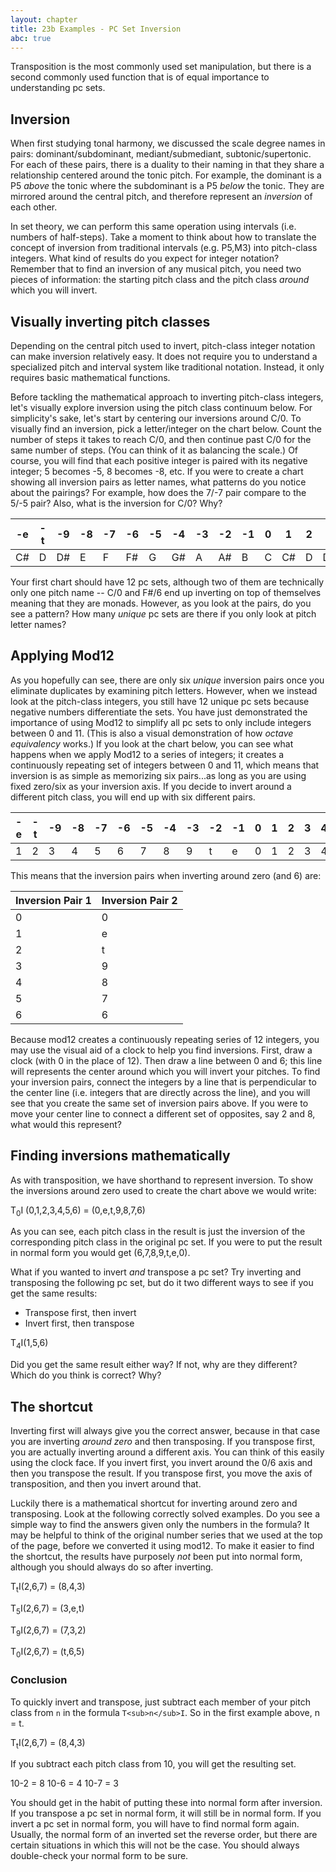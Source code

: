 ```yaml
---
layout: chapter
title: 23b Examples - PC Set Inversion
abc: true
---
```


Transposition is the most commonly used set manipulation, but there is a second commonly used function that is of equal importance to understanding pc sets.

## Inversion

When first studying tonal harmony, we discussed the scale degree names in pairs: dominant/subdominant, mediant/submediant, subtonic/supertonic. For each of these pairs, there is a duality to their naming in that they share a relationship centered around the tonic pitch. For example, the dominant is a P5 *above* the tonic where the subdominant is a P5 *below* the tonic. They are mirrored around the central pitch, and therefore represent an *inversion* of each other.

In set theory, we can perform this same operation using intervals (i.e. numbers of half-steps). Take a moment to think about how to translate the concept of inversion from traditional intervals (e.g. P5,M3) into pitch-class integers. What kind of results do you expect for integer notation? Remember that to find an inversion of any musical pitch, you need two pieces of information: the starting pitch class and the pitch class *around* which you will invert. 

## Visually inverting pitch classes

Depending on the central pitch used to invert, pitch-class integer notation can make inversion relatively easy. It does not require you to understand a specialized pitch and interval system like traditional notation. Instead, it only requires basic mathematical functions. 

Before tackling the mathematical approach to inverting pitch-class integers, let's visually explore inversion using the pitch class continuum below. For simplicity's sake, let's start by centering our inversions around C/0. To visually find an inversion, pick a letter/integer on the chart below. Count the number of steps it takes to reach C/0, and then continue past C/0 for the same number of steps. (You can think of it as balancing the scale.) Of course, you will find that each positive integer is paired with its negative integer; 5 becomes -5, 8 becomes -8, etc. If you were to create a chart showing all inversion pairs as letter names, what patterns do you notice about the pairings? For example, how does the 7/-7 pair compare to the 5/-5 pair? Also, what is the inversion for C/0? Why?

-e | -t | -9 | -8 | -7 | -6 | -5 | -4 | -3 | -2 | -1 | 0 | 1 | 2 | 3 | 4 | 5 | 6 | 7 | 8 | 9 | t | e
 --- | --- | --- | --- | --- | --- | --- | --- | --- | --- | --- | --- | --- | --- | --- | --- | --- | --- | --- | --- | --- | --- | ---
 C# | D | D# | E | F | F# | G | G# | A | A# | B | C |  C# | D | D# | E | F | F# | G | G# | A | A# | B

Your first chart should have 12 pc sets, although two of them are technically only one pitch name -- C/0 and F#/6 end up inverting on top of themselves meaning that they are monads. However, as you look at the pairs, do you see a pattern? How many *unique* pc sets are there if you only look at pitch letter names?

## Applying Mod12

As you hopefully can see, there are only six *unique* inversion pairs once you eliminate duplicates by examining pitch letters. However, when we instead look at the pitch-class integers, you still have 12 unique pc sets because negative numbers differentiate the sets. You have just demonstrated the importance of using Mod12 to simplify all pc sets to only include integers between 0 and 11. (This is also a visual demonstration of how *octave equivalency* works.) If you look at the chart below, you can see what happens when we apply Mod12 to a series of integers; it creates a continuously repeating set of integers between 0 and 11, which means that inversion is as simple as memorizing six pairs...as long as you are using fixed zero/six as your inversion axis. If you decide to invert around a different pitch class, you will  end up with six different pairs.

-e | -t | -9 | -8 | -7 | -6 | -5 | -4 | -3 | -2 | -1 | 0 | 1 | 2 | 3 | 4 | 5 | 6 | 7 | 8 | 9 | t | e
 --- | --- | --- | --- | --- | --- | --- | --- | --- | --- | --- | --- | --- | --- | --- | --- | --- | --- | --- | --- | --- | --- | ---
 1 | 2 | 3 | 4 | 5 | 6 | 7 | 8 | 9 | t | e | 0 | 1 | 2 | 3 | 4 | 5 | 6 | 7 | 8 | 9 | t | e

 This means that the inversion pairs when inverting around zero (and 6) are:

 Inversion Pair 1 | Inversion Pair 2
 --- | ---
 0 | 0
 1 | e
 2 | t
 3 | 9
 4 | 8
 5 | 7
 6 | 6

Because mod12 creates a continuously repeating series of 12 integers, you may use the visual aid of a clock to help you find inversions. First, draw a clock (with 0 in the place of 12). Then draw a line between 0 and 6; this line will represents the center around which you will invert your pitches. To find your inversion pairs, connect the integers by a line that is perpendicular to the center line (i.e. integers that are directly across the line), and you will see that you create the same set of inversion pairs above. If you were to move your center line to connect a different set of opposites, say 2 and 8, what would this represent?

## Finding inversions mathematically

As with transposition, we have shorthand to represent inversion. To show the inversions around zero used to create the chart above we would write:

T<sub>0</sub>I (0,1,2,3,4,5,6) = (0,e,t,9,8,7,6)

As you can see, each pitch class in the result is just the inversion of the corresponding pitch class in the original pc set. If you were to put the result in normal form you would get (6,7,8,9,t,e,0).

What if you wanted to invert *and* transpose a pc set? Try inverting and transposing the following pc set, but do it two different ways to see if you get the same results:
- Transpose first, then invert
- Invert first, then transpose

T<sub>4</sub>I(1,5,6)

Did you get the same result either way? If not, why are they different? Which do you think is correct? Why?

## The shortcut

Inverting first will always give you the correct answer, because in that case you are inverting *around zero* and then transposing. If you transpose first, you are actually inverting around a different axis. You can think of this easily using the clock face. If you invert first, you invert around the 0/6 axis and then you transpose the result. If you transpose first, you move the axis of transposition, and then you invert around that.

Luckily there is a mathematical shortcut for inverting around zero and transposing. Look at the following correctly solved examples. Do you see a simple way to find the answers given only the numbers in the formula? It may be helpful to think of the original number series that we used at the top of the page, before we converted it using mod12. To make it easier to find the shortcut, the results have purposely *not* been put into normal form, although you should always do so after inverting.

T<sub>t</sub>I(2,6,7) = (8,4,3)

T<sub>5</sub>I(2,6,7) = (3,e,t)

T<sub>9</sub>I(2,6,7) = (7,3,2)

T<sub>0</sub>I(2,6,7) = (t,6,5)

### Conclusion

To quickly invert and transpose, just subtract each member of your pitch class from `n` in the formula `T<sub>n</sub>I`. So in the first example above, n = t.

T<sub>t</sub>I(2,6,7) = (8,4,3)

If you subtract each pitch class from 10, you will get the resulting set.

10-2 = 8
10-6 = 4
10-7 = 3

You should get in the habit of putting these into normal form after inversion. If you transpose a pc set in normal form, it will still be in normal form. If you invert a pc set in normal form, you will have to find normal form again. Usually, the normal form of an inverted set the reverse order, but there are certain situations in which this will not be the case. You should always double-check your normal form to be sure.